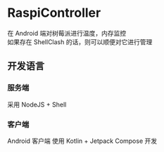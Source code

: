 # RaspiController
在 Android 端对树莓派进行温度，内存监控  
如果存在 ShellClash 的话，则可以顺便对它进行管理  
## 开发语言
### 服务端
采用 NodeJS + Shell  
### 客户端
Android 客户端 使用 Kotlin + Jetpack Compose 开发  
  
